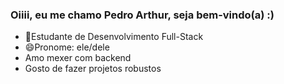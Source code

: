### Oiiii, eu me chamo Pedro Arthur, seja bem-vindo(a) :) 

- 😬Estudante de Desenvolvimento Full-Stack 
- 😄Pronome: ele/dele
- Amo mexer com backend
- Gosto de fazer projetos robustos 





